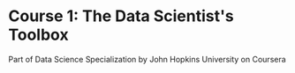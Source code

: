 # Course 1: The Data Scientist's Toolbox
Part of Data Science Specialization by John Hopkins University on Coursera
